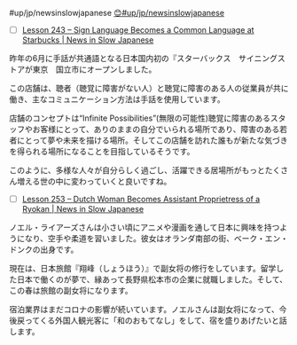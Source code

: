 #up/jp/newsinslowjapanese
[😊#up/jp/newsinslowjapanese](https://47.111.95.20:6001/user/1/md?prefill=%23up%2Fjp%2Fnewsinslowjapanese)

- [ ] [Lesson 243 – Sign Language Becomes a Common Language at Starbucks | News in Slow Japanese](https://newsinslowjapanese.com/2021/04/18/lesson-243-sign-language-becomes-a-common-language-at-starbucks/)

昨年の6月に手話が共通語となる日本国内初の『スターバックス　サイニングストアが東京　国立市にオープンしました。

この店舗は、聴者（聴覚に障害がない人）と聴覚に障害のある人の従業員が共に働き、主なコミュニケーション方法は手話を使用しています。

店舗のコンセプトは“Infinite Possibilities”(無限の可能性)聴覚に障害のあるスタッフやお客様にとって、ありのままの自分でいられる場所であり、障害のある若者にとって夢や未来を描ける場所。そしてこの店舗を訪れた誰もが新たな気づきを得られる場所になることを目指しているそうです。

このように、多様な人々が自分らしく過ごし、活躍できる居場所がもっとたくさん増える世の中に変わっていくと良いですね。


- [ ] [Lesson 253 – Dutch Woman Becomes Assistant Proprietress of a Ryokan | News in Slow Japanese](https://newsinslowjapanese.com/2022/05/21/lesson-253-dutch-woman-becomes-assistant-proprietress-of-a-ryokan/)

ノエル・ライアーズさんは小さい頃にアニメや漫画を通して日本に興味を持つようになり、空手や柔道を習いました。彼女はオランダ南部の街、ベーク・エン・ドンクの出身です。

現在は、日本旅館『翔峰（しょうほう）』で副女将の修行をしています。留学した日本で働くのが夢で、縁あって長野県松本市の企業に就職しました。そして、この春は旅館の副女将になります。

宿泊業界はまだコロナの影響が続いています。ノエルさんは副女将になって、今後戻ってくる外国人観光客に「和のおもてなし」をして、宿を盛りあげたいと話します。